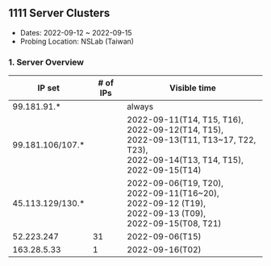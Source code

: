 ## 1111 Server Clusters
- Dates: 2022-09-12 ~ 2022-09-15
- Probing Location: NSLab (Taiwan)

### 1. Server Overview
| IP set            | # of IPs | Visible time  |
| ----------------- | -------- | ------------- |
| 99.181.91.*       |          | always        |
| 99.181.106/107.*  |          | 2022-09-11(T14, T15, T16), <br>2022-09-12(T14, T15), <br>2022-09-13(T11, T13~17, T22, T23), <br>2022-09-14(T13, T14, T15), <br>2022-09-15(T14)|
| 45.113.129/130.*  |          | 2022-09-06(T19, T20), <br>2022-09-11(T16~20), <br>2022-09-12 (T19), <br>2022-09-13 (T09), <br>2022-09-15(T08, T21)|
| 52.223.247        | 31       | 2022-09-06(T15) |
| 163.28.5.33       | 1        | 2022-09-16(T02) |

